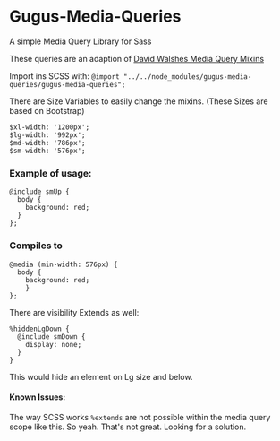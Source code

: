# Gugus-Media-Queries
A simple Media Query Library for Sass

These queries are an adaption of [David Walshes Media Query Mixins](https://davidwalsh.name/write-media-queries-sass)

Import ins SCSS with: `@import "../../node_modules/gugus-media-queries/gugus-media-queries";`

There are Size Variables to easily change the mixins. (These Sizes are based on Bootstrap)

```
$xl-width: '1200px';
$lg-width: '992px';
$md-width: '786px';
$sm-width: '576px';
```

### Example of usage:

```
@include smUp {
  body {
    background: red;
  }
};
```
### Compiles to
```
@media (min-width: 576px) {
  body {
    background: red;
    }
};
```
There are visibility Extends as well:
```
%hiddenLgDown {
  @include smDown {
    display: none;
  }
}
```
This would hide an element on Lg size and below.

#### Known Issues:

The way SCSS works `%extends` are not possible within the media query scope like this. So yeah. That's not great. Looking for a solution.
